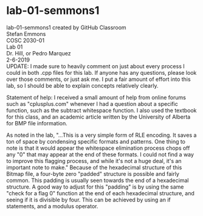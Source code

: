 # lab-01-semmons1
lab-01-semmons1 created by GitHub Classroom <br />
Stefan Emmons <br />
COSC 2030-01 <br />
Lab 01 <br />
Dr. Hill, or Pedro Marquez <br />
2-6-2019 <br />
UPDATE:
I made sure to heavily comment on just about every process I could in both .cpp files for this lab. If anyone has any questions, please 
look over those comments, or just ask me. I put a fair amount of effort into this lab, so I should be able to explain concepts relatively
clearly. 

Statement of help:
I received a small amount of help from online forums such as "cplusplus.com" whenever I had a question about a specific function, such as the subtract whitespace function.
I also used the textbook for this class, and an academic article written by the University of Alberta for BMP file information. 

As noted in the lab, "...This is a very simple form of RLE encoding. It saves a ton of space by condensing specific formats and patterns. One thing to note is that it would appear the whitespace elimination process chops off
any "0" that may appear at the end of these formats. I could not find a way to improve this flagging process, and while it's not a huge deal, it's an important note to make."
Because of the hexadecimal structure of this Bitmap file, a four-byte zero "padded" structure is possible and fairly common. This padding is usually seen towards the end of a hexadecimal structure.
A good way to adjust for this "padding" is by using the same "check for a flag 0" function at the end of each hexadecimal structure, and seeing if it is divisible by four. This can be achieved by using an
if statements, and a modulus operator.  
